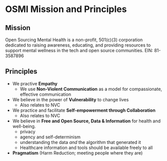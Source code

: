 # OSMI Mission and Principles


## Mission

Open Sourcing Mental Health is a non-profit, 501(c)(3) corporation dedicated to raising awareness, educating, and providing resources to support mental wellness in the tech and open source communities. EIN: 81-3587896

## Principles

- We practive **Empathy**
  - We use **Non-Violent Communication** as a model for compassionate, effective communication
- We believe in the power of **Vulnerability** to change lives
  - Also relates to NVC
- We practice and facilitate **Self-empowerment through Collaboration**
  - Also relates to NVC
- We believe in **Free and Open Source, Data & Information** for health and well-being. 
  - privacy
  - agency and self-determinism
  - understanding the data _and_ the algorithm that generated it
  - Healthcare information and tools should be available freely to all
- **Pragmatism** (Harm Reduction; meeting people where they are)




